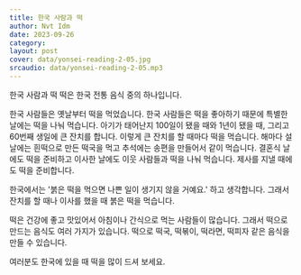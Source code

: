 ```yaml
---
title: 한국 사람과 떡
author: Nvt Idm
date: 2023-09-26
category: 
layout: post
cover: data/yonsei-reading-2-05.jpg
srcaudio: data/yonsei-reading-2-05.mp3
---
```


한국 사람과 떡
떡은 한국 전통 음식 중의 하나입니다.

한국 사람들은 옛날부터 떡을 먹었습니다.
한국 사람들은 떡을 좋아하기 때문에 특별한 날에는 떡을 나눠 먹습니다.
아기가 태어난지 100일이 됐을 때와 1년이 됐을 때, 그리고 60번째 생일에 큰 잔치를 합니다.
이렇게 큰 잔치를 할 때마다 떡을 먹습니다.
해마다 설날에는 흰떡으로 만든 떡국을 먹고 추석에는 송편을 만들어서 같이 먹습니다.
결혼식 날에도 떡을 준비하고 이사한 날에도 이웃 사람들과 떡을 나눠 먹습니다.
제사를 지낼 때에도 떡을 준비합니다.

한국에서는 '붉은 떡을 먹으면 나쁜 일이 생기지 않을 거예요.' 하고 생각합니다.
그래서 잔치를 할 때나 이사를 했을 때 붉은 떡을 먹습니다.

떡은 건강에 좋고 맛있어서 아침이나 간식으로 먹는 사람들이 많습니다.
그래서 떡으로 만드는 음식도 여러 가지가 있습니다.
떡으로 떡국, 떡볶이, 떡라면, 떡피자 같은 음식을 만들 수 있습니다.

여러분도 한국에 있을 때 떡을 많이 드셔 보세요.